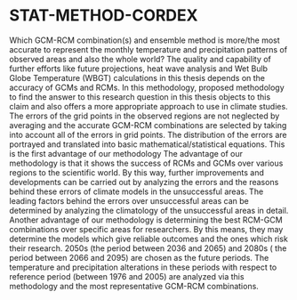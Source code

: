 # STAT-METHOD-CORDEX
Which GCM-RCM combination(s) and ensemble method is more/the most accurate to represent
the monthly temperature and precipitation patterns of observed areas and also the
whole world? The quality and capability of further efforts like future projections, heat
wave analysis and Wet Bulb Globe Temperature (WBGT) calculations in this thesis
depends on the accuracy of GCMs and RCMs.
In this methodology, proposed
methodology to find the answer to this research question in this thesis objects to this
claim and also offers a more appropriate approach to use in climate studies. The errors
of the grid points in the observed regions are not neglected by averaging and the
accurate GCM-RCM combinations are selected by taking into account all of the errors
in grid points. The distribution of the errors are portrayed and translated into basic
mathematical/statistical equations. This is the first advantage of our methodology
The advantage of our methodology is that it shows the success of RCMs and
GCMs over various regions to the scientific world. By this way, further improvements
and developments can be carried out by analyzing the errors and the reasons behind
these errors of climate models in the unsuccessful areas. The leading factors behind
the errors over unsuccessful areas can be determined by analyzing the climatology of
the unsuccessful areas in detail. Another advantage of our methodology is determining
the best RCM-GCM combinations over specific areas for researchers. By this means,
they may determine the models which give reliable outcomes and the ones which risk
their research.
2050s (the period between 2036 and 2065) and 2080s ( the period between 2066 and 2095) 
are chosen as the future periods. The temperature and precipitation alterations in these
periods with respect to reference period (between 1976 and 2005) are analyzed via this
methodology and the most representative GCM-RCM combinations.
